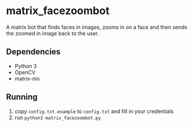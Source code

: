 
# matrix_facezoombot

A matrix bot that finds faces in images, zooms in on a face and then sends the zoomed in image back to the user.  

## Dependencies

* Python 3
* OpenCV
* matrix-nio

## Running

1. copy `config.txt.example` to `config.txt` and fill in your credentials
1. run `python3 matrix_facezoombot.py `
